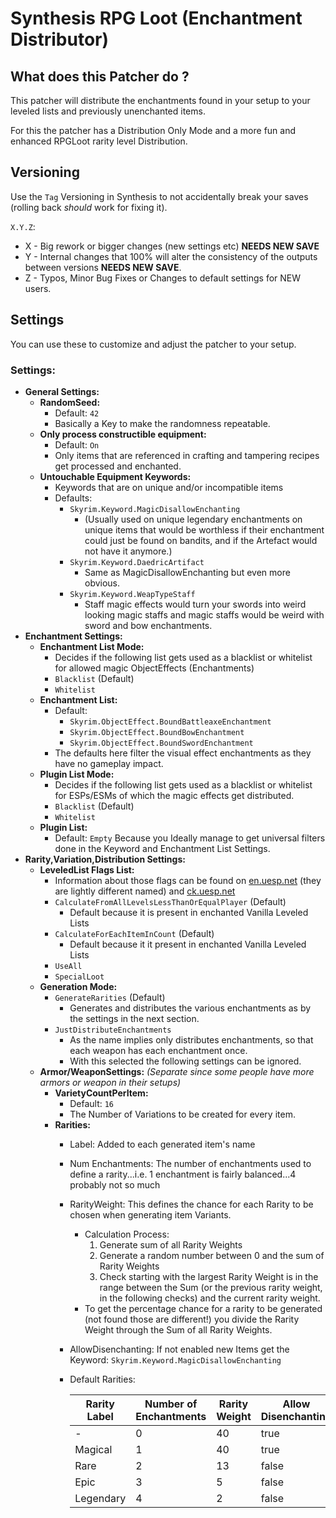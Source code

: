 # Synthesis RPG Loot (Enchantment Distributor)

## What does this Patcher do ?

This patcher will distribute the enchantments found in your setup to your leveled lists and previously unenchanted items.  

For this the patcher has a Distribution Only Mode and a more fun and enhanced RPGLoot rarity level Distribution.

## Versioning

Use the `Tag` Versioning in Synthesis to not accidentally break your saves (rolling back *should* work for fixing it).

`X.Y.Z`:

- X - Big rework or bigger changes (new settings etc) **NEEDS NEW SAVE**
- Y - Internal changes that 100% will alter the consistency of the outputs between versions **NEEDS NEW SAVE**.
- Z - Typos, Minor Bug Fixes or Changes to default settings for NEW users.

## Settings

You can use these to customize and adjust the patcher to your setup.

### Settings:

- **General Settings:**
  - **RandomSeed:**
    - Default: `42`
    - Basically a Key to make the randomness repeatable.
  - **Only process constructible equipment:**
    - Default: `On`
    - Only items that are referenced in crafting and tampering recipes get processed and enchanted.
  - **Untouchable Equipment Keywords:**
    - Keywords that are on unique and/or incompatible items
    - Defaults:
      - `Skyrim.Keyword.MagicDisallowEnchanting`
        - (Usually used on unique legendary enchantments on unique items that would be worthless if their enchantment could just be found on bandits, and if the Artefact would not have it anymore.)
      - `Skyrim.Keyword.DaedricArtifact`
        - Same as MagicDisallowEnchanting but even more obvious.
      - `Skyrim.Keyword.WeapTypeStaff`
        - Staff magic effects would turn your swords into weird looking magic staffs and magic staffs would be weird with sword and bow enchantments.
- **Enchantment Settings:**
  - **Enchantment List Mode:**
    - Decides if the following list gets used as a blacklist or whitelist for allowed magic ObjectEffects (Enchantments)
    - `Blacklist` (Default)
    - `Whitelist`
  - **Enchantment List:**
    - Default:
      - `Skyrim.ObjectEffect.BoundBattleaxeEnchantment`
      - `Skyrim.ObjectEffect.BoundBowEnchantment`
      - `Skyrim.ObjectEffect.BoundSwordEnchantment`
    - The defaults here filter the visual effect enchantments as they have no gameplay impact.
  - **Plugin List Mode:**
    - Decides if the following list gets used as a blacklist or whitelist for ESPs/ESMs of which the magic effects get distributed.
    - `Blacklist` (Default)
    - `Whitelist`
  - **Plugin List:**
    - Default: `Empty` Because you Ideally manage to get universal filters done in the Keyword and Enchantment List Settings.
- **Rarity,Variation,Distribution Settings:**
  - **LeveledList Flags List:**
    - Information about those flags can be found on [en.uesp.net](https://en.uesp.net/wiki/Skyrim:Leveled_Lists) (they are lightly different named) and [ck.uesp.net](https://ck.uesp.net/wiki/LeveledItem)
    - `CalculateFromAllLevelsLessThanOrEqualPlayer` (Default)
      - Default because it is present in enchanted Vanilla Leveled Lists
    - `CalculateForEachItemInCount` (Default)
      - Default because it it present in enchanted Vanilla Leveled Lists
    - `UseAll`
    - `SpecialLoot`
  - **Generation Mode:**
    - `GenerateRarities` (Default)
      - Generates and distributes the various enchantments as by the settings in the next section.
    - `JustDistributeEnchantments`
      - As the name implies only distributes enchantments, so that each weapon has each enchantment once.
      - With this selected the following settings can be ignored.
  - **Armor/WeaponSettings:** _(Separate since some people have more armors or weapon in their setups)_
    - **VarietyCountPerItem:**
      - Default: `16`
      - The Number of Variations to be created for every item.
    - **Rarities:**
      - Label: Added to each generated item's name
      - Num Enchantments: The number of enchantments used to define a rarity...i.e. 1 enchantment is fairly balanced...4 probably not so much
      - RarityWeight: This defines the chance for each Rarity to be chosen when generating item Variants.
        - Calculation Process:
          1. Generate sum of all Rarity Weights
          2. Generate a random number between 0 and the sum of Rarity Weights
          3. Check starting with the largest Rarity Weight is in the range between the Sum (or the previous rarity weight, in the following checks) and the current rarity weight.
        - To get the percentage chance for a rarity to be generated (not found those are different!) you divide the Rarity Weight through the Sum of all Rarity Weights.
      - AllowDisenchanting: If not enabled new Items get the Keyword: `Skyrim.Keyword.MagicDisallowEnchanting`
      - Default Rarities:

        | Rarity Label | Number of Enchantments | Rarity Weight | Allow Disenchanting |
        |--------------| ---------------------- | ------------- | ------------------- |
        | -            | 0                      | 40            | true                |
        | Magical      | 1                      | 40            | true                |
        | Rare         | 2                      | 13            | false               |
        | Epic         | 3                      | 5             | false               |
        | Legendary    | 4                      | 2             | false               |

